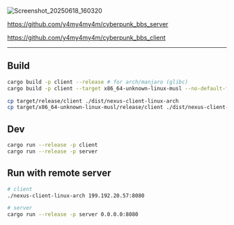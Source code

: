 ![Screenshot_20250618_160320](https://github.com/user-attachments/assets/ebb945fe-7aa7-4eaa-988f-5a8595140314)

https://github.com/y4my4my4m/cyberpunk_bbs_server

https://github.com/y4my4my4m/cyberpunk_bbs_client

---

## Build

```bash
cargo build -p client --release # for arch/manjaro (glibc)
cargo build -p client --target x86_64-unknown-linux-musl --no-default-features --release # for void linux (musl)
```

```bash
cp target/release/client ./dist/nexus-client-linux-arch
cp target/x86_64-unknown-linux-musl/release/client ./dist/nexus-client-linux-void
```

## Dev

```bash
cargo run --release -p client
cargo run --release -p server
```

## Run with remote server

```bash
# client
./nexus-client-linux-arch 199.192.20.57:8080

# server
cargo run --release -p server 0.0.0.0:8080
```
